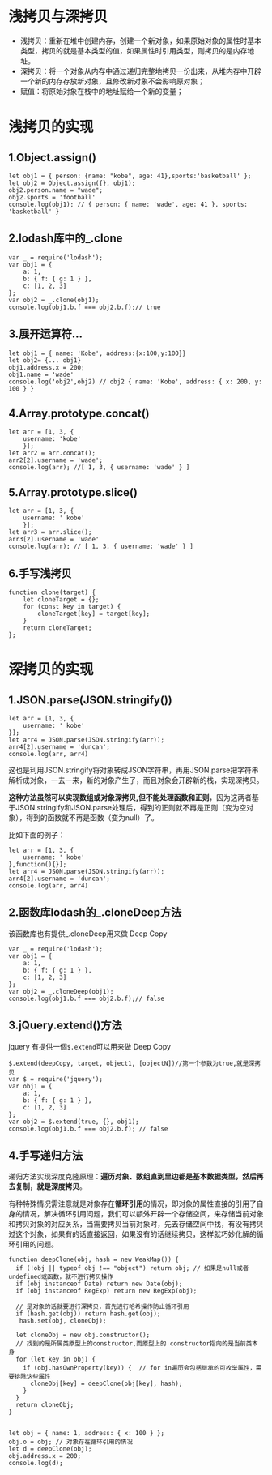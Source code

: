 # 浅拷贝与深拷贝

- 浅拷贝：重新在堆中创建内存，创建一个新对象，如果原始对象的属性时基本类型，拷贝的就是基本类型的值，如果属性时引用类型，则拷贝的是内存地址。
- 深拷贝：将一个对象从内存中通过递归完整地拷贝一份出来，从堆内存中开辟一个新的内存存放新对象，且修改新对象不会影响原对象；
- 赋值：将原始对象在栈中的地址赋给一个新的变量；

# 浅拷贝的实现

## 1.Object.assign()

```JS
let obj1 = { person: {name: "kobe", age: 41},sports:'basketball' };
let obj2 = Object.assign({}, obj1);
obj2.person.name = "wade";
obj2.sports = 'football'
console.log(obj1); // { person: { name: 'wade', age: 41 }, sports: 'basketball' }
```

## 2.lodash库中的_.clone

```JS
var _ = require('lodash');
var obj1 = {
    a: 1,
    b: { f: { g: 1 } },
    c: [1, 2, 3]
};
var obj2 = _.clone(obj1);
console.log(obj1.b.f === obj2.b.f);// true
```

## 3.展开运算符...

```JS
let obj1 = { name: 'Kobe', address:{x:100,y:100}}
let obj2= {... obj1}
obj1.address.x = 200;
obj1.name = 'wade'
console.log('obj2',obj2) // obj2 { name: 'Kobe', address: { x: 200, y: 100 } }
```

## 4.Array.prototype.concat()

```JS
let arr = [1, 3, {
    username: 'kobe'
    }];
let arr2 = arr.concat();    
arr2[2].username = 'wade';
console.log(arr); //[ 1, 3, { username: 'wade' } ]
```

## 5.Array.prototype.slice()

```JS
let arr = [1, 3, {
    username: ' kobe'
    }];
let arr3 = arr.slice();
arr3[2].username = 'wade'
console.log(arr); // [ 1, 3, { username: 'wade' } ]
```

## 6.手写浅拷贝

```JS
function clone(target) {
    let cloneTarget = {};
    for (const key in target) {
        cloneTarget[key] = target[key];
    }
    return cloneTarget;
};
```



# 深拷贝的实现

## 1.JSON.parse(JSON.stringify())

```JS
let arr = [1, 3, {
    username: ' kobe'
}];
let arr4 = JSON.parse(JSON.stringify(arr));
arr4[2].username = 'duncan'; 
console.log(arr, arr4)
```

这也是利用JSON.stringify将对象转成JSON字符串，再用JSON.parse把字符串解析成对象，一去一来，新的对象产生了，而且对象会开辟新的栈，实现深拷贝。

**这种方法虽然可以实现数组或对象深拷贝,但不能处理函数和正则**，因为这两者基于JSON.stringify和JSON.parse处理后，得到的正则就不再是正则（变为空对象），得到的函数就不再是函数（变为null）了。

比如下面的例子：

```JS
let arr = [1, 3, {
    username: ' kobe'
},function(){}];
let arr4 = JSON.parse(JSON.stringify(arr));
arr4[2].username = 'duncan'; 
console.log(arr, arr4)
```

## 2.函数库lodash的_.cloneDeep方法

该函数库也有提供_.cloneDeep用来做 Deep Copy

```JS
var _ = require('lodash');
var obj1 = {
    a: 1,
    b: { f: { g: 1 } },
    c: [1, 2, 3]
};
var obj2 = _.cloneDeep(obj1);
console.log(obj1.b.f === obj2.b.f);// false
```

## 3.jQuery.extend()方法

jquery 有提供一個`$.extend`可以用来做 Deep Copy

```JS
$.extend(deepCopy, target, object1, [objectN])//第一个参数为true,就是深拷贝
var $ = require('jquery');
var obj1 = {
    a: 1,
    b: { f: { g: 1 } },
    c: [1, 2, 3]
};
var obj2 = $.extend(true, {}, obj1);
console.log(obj1.b.f === obj2.b.f); // false
```

## 4.手写递归方法

递归方法实现深度克隆原理：**遍历对象、数组直到里边都是基本数据类型，然后再去复制，就是深度拷贝**。

有种特殊情况需注意就是对象存在**循环引用**的情况，即对象的属性直接的引用了自身的情况，解决循环引用问题，我们可以额外开辟一个存储空间，来存储当前对象和拷贝对象的对应关系，当需要拷贝当前对象时，先去存储空间中找，有没有拷贝过这个对象，如果有的话直接返回，如果没有的话继续拷贝，这样就巧妙化解的循环引用的问题。

```JS
function deepClone(obj, hash = new WeakMap()) {
  if (!obj || typeof obj !== "object") return obj; // 如果是null或者undefined或函数，就不进行拷贝操作
  if (obj instanceof Date) return new Date(obj);
  if (obj instanceof RegExp) return new RegExp(obj);
    
  // 是对象的话就要进行深拷贝，首先进行哈希操作防止循环引用
  if (hash.get(obj)) return hash.get(obj);
   hash.set(obj, cloneObj);
    
  let cloneObj = new obj.constructor();
  // 找到的是所属类原型上的constructor,而原型上的 constructor指向的是当前类本身
  for (let key in obj) {
    if (obj.hasOwnProperty(key)) {	// for in遍历会包括继承的可枚举属性，需要排除这些属性
      cloneObj[key] = deepClone(obj[key], hash);
    }
  }
  return cloneObj;
}


let obj = { name: 1, address: { x: 100 } };
obj.o = obj; // 对象存在循环引用的情况
let d = deepClone(obj);
obj.address.x = 200;
console.log(d);
```
